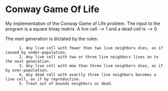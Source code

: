 # Conway Game Of Life
My implementation of the Conway Game of Life problem. 
The input to the program is a square binay matrix. 
A live cell --> 1 and a dead cell is --> 0

The next generation is dictated by the rules:

          1. Any live cell with fewer than two live neighbors dies, as if caused by under-population.
          2. Any live cell with two or three live neighbors lives on to the next generation.
          3. Any live cell with moe than three live neighbors dies, as if by over-population.
          4. Any dead cell with exactly three live neighbors becomes a live cell, as if by reproduction.
          5. Treat out of bounds neighbors as dead.
